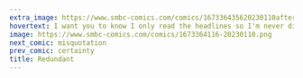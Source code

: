 ```yaml
---
extra_image: https://www.smbc-comics.com/comics/167336435620230110after.png
hovertext: I want you to know I only read the headlines so I'm never distracted by understanding.
image: https://www.smbc-comics.com/comics/1673364116-20230110.png
next_comic: misquotation
prev_comic: certainty
title: Redundant
---
```


